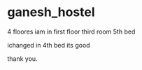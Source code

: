 # ganesh_hostel
4 floores
iam in first floor
third room
5th bed


ichanged in 4th bed
its good





thank you.
